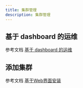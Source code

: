 ```yaml
---
title: 集群管理
description: 集群管理
---
```


## 基于 dashboard 的运维

参考文档 [基于 dashboard 的运维](/docs/user-operations/management/dashboard-op)

## 添加集群

参考文档 [基于Web界面安装](/docs/user-operations/deploy/install-with-ui/)